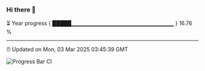 ### Hi there 👋

⏳ Year progress { █████▁▁▁▁▁▁▁▁▁▁▁▁▁▁▁▁▁▁▁▁▁▁▁▁▁ } 16.76 %

---

⏰ Updated on Mon, 03 Mar 2025 03:45:39 GMT

![Progress Bar CI](https://github.com/IshwaranRudhara/GIT-ACTION/workflows/Progress%20Bar%20CI/badge.svg)
